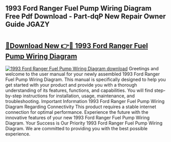 ## 1993 Ford Ranger Fuel Pump Wiring Diagram Free Pdf Download - Part-dqP New Repair Owner Guide JGAZY

# <h2><a href="http://dfm60l0.blite.top/?on=1993+Ford+Ranger+Fuel+Pump+Wiring+Diagram">🔗Download New 👉🔴 1993 Ford Ranger Fuel Pump Wiring Diagram</a></h2>

[![1993 Ford Ranger Fuel Pump Wiring Diagram download](https://i.imgur.com/lujVjoI.png)](http://dfm60l0.blite.top/?on=1993+Ford+Ranger+Fuel+Pump+Wiring+Diagram)
Greetings and welcome to the user manual for your newly assembled 1993 Ford Ranger Fuel Pump Wiring Diagram. This manual is specifically designed to help you get started with your product and provide you with a thorough understanding of its features, functions, and capabilities. You will find step-by-step instructions for installation, usage, maintenance, and troubleshooting. Important Information 1993 Ford Ranger Fuel Pump Wiring Diagram Regarding Connectivity This product requires a stable internet connection for optimal performance. Experience the future with the innovative features of your new 1993 Ford Ranger Fuel Pump Wiring Diagram. Your Success is Our Priority 1993 Ford Ranger Fuel Pump Wiring Diagram. We are committed to providing you with the best possible experience.
